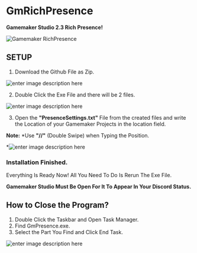 
# GmRichPresence
**Gamemaker Studio 2.3 Rich Presence!**

![Gamemaker RichPresence](https://i.hizliresim.com/Ny2LCI.png)

## SETUP

 1. Download the Github File as Zip.

![enter image description here](https://i.hizliresim.com/xIJTNa.gif)

 2. Double Click the Exe File and there will be 2 files.
 
![enter image description here](https://i.hizliresim.com/ee7MM1.gif)

 3. Open the **"PresenceSettings.txt"** File from the created files and write the Location of your Gamemaker Projects in the location field. 
 
 **Note:** *Use **"//"** (Double Swipe) when Typing the Position.
 
 *![enter image description here](https://i.hizliresim.com/ZXhlKr.gif)

### Installation Finished.
Everything Is Ready Now!
All You Need To Do Is Rerun The Exe File.

**Gamemaker Studio Must Be Open For It To Appear In Your Discord Status.**

## How to Close the Program?

 1. Double Click the Taskbar and Open Task Manager.
 2. Find GmPresence.exe.
 3.  Select the Part You Find and Click End Task.
 
![enter image description here](https://i.hizliresim.com/46sRPh.png)
